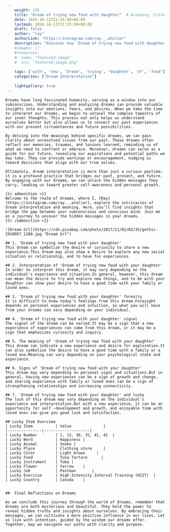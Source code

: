 ```yaml
---
    weight: 135
    title: "Dream of trying new food with daughter"  # Assuming 'title' column exists
    date: 2024-10-13T21:55:00+08:00
    lastmod: 2024-10-13T21:55:00+08:00
    draft: false
    author: "ray"
    authorLink: "https://instagram.com/ray._.atelier"
    description: "Discover how 'Dream of trying new food with daughter' can interpret your future and uncover its significant meanings in your life."
    #images: []
    #resources:
    #- name: "featured-image"
    #  src: "featured-image.png"
    
    tags: ['with', 'new', 'Dream', 'trying', 'daughter', 'of', 'food']
    categories: ["Dream Interpretation"]
    
    lightgallery: true
---
```

    
    Dreams have long fascinated humanity, serving as a window into our subconscious. Understanding and analyzing dreams can provide valuable insights into our emotions, fears, and desires. When we take the time to interpret our dreams, we begin to unravel the complex tapestry of our inner thoughts. This process not only helps us understand ourselves better but also allows us to connect our past experiences with our present circumstances and future possibilities.
    
    By delving into the meanings behind specific dreams, we can gain clarity about unresolved issues from our past. These dreams often reflect our memories, traumas, and lessons learned, reminding us of what we need to confront or embrace. Moreover, dreams can serve as a guide for our future, revealing our aspirations and potential paths we may take. They can provide warnings or encouragement, nudging us toward decisions that align with our true selves.
    
    Ultimately, dream interpretation is more than just a curious pastime; it is a profound practice that bridges our past, present, and future. By engaging with our dreams, we can unlock the hidden messages they carry, leading us toward greater self-awareness and personal growth.
    
    {{< admonition >}}
    Welcome to the realm of dreams, where I, [Ray](https://instagram.com/ray._.atelier), explore the intricacies of dream interpretation and meaning. Here, you’ll find insights that bridge the gap between your subconscious and conscious mind. Join me on a journey to uncover the hidden messages in your dreams.
    {{< /admonition >}}
    
    ![Dream Grl](https://cdn.pixabay.com/photo/2017/11/02/03/35/gothic-2910057_1280.jpg "Dream Grl")
    
    ## 1. 'Dream of trying new food with your daughter'
    This dream can symbolize the desire or curiosity to share a new experience.This dream may also show a desire to explore any new social situation or relationship, and to have fun experiences.
    
    ## 2. Interpretation of 'Dream of trying new food with your daughter'
    In order to interpret this dream, it may vary depending on the individual's experience and situation.In general, however, this dream can mean the desire to try and explore new things, and to be with your daughter can show your desire to have a good time with your family or loved ones.
    
    ## 3. 'Dream of trying new food with your daughter' forestry
    It is difficult to know today's feelings from this dream.Foresight depends on personal experiences and intuition, so what you will have from your dreams can vary depending on your individual.
    
    ## 4. 'Dream of trying new food with your daughter' signal
    The signal of the dream can be varied.It may be a sign that a new experience of experiences can come from this dream, or it may be a sign that emphasizes curiosity and inquiry.
    
    ## 5. The meaning of 'dream of trying new food with your daughter'
    This dream can indicate a new experience and desire for exploration.It can also symbolize the desire to have a good time with a family or a loved one.Meaning can vary depending on your psychological state and experience.
    
    ## 6. Signs of 'Dream of trying new food with your daughter'
    This dream may vary depending on personal signs and situations.But in general, having new experiences can be a sign of growth and change, and sharing experience with family or loved ones can be a sign of strengthening relationships and increasing connectivity.
    
    ## 7. 'Dream of trying new food with your daughter' and lucky
    The luck of this dream may vary depending on the individual's experience and interpretation.But with a new experience, it can be an opportunity for self -development and growth, and enjoyable time with loved ones can give you good luck and satisfaction.
    
    ## Lucky Item Overview
    | Lucky Item          | Value              |
    |---------------|--------------------|
    | Lucky Number        | 1, 13, 30, 35, 41, 42  |
    | Lucky Word          | Happiness |
    | Lucky Animal        | Snake |
    | Lucky Place         | Clothing store     |
    | Lucky Color         | Light brown     |
    | Lucky Food          | Tuna Tartare      |
    | Lucky Instrument    | Tuba |
    | Lucky Flower        | Yarrow    |
    | Lucky Job           | Postman       |
    | Lucky Exercise      | High-Intensity Interval Training (HIIT)  |
    | Lucky Country       | Canada    |
    
    
    ##  Final Reflections on Dreams
    
    As we conclude this journey through the world of dreams, remember that dreams are both mysterious and beautiful. They hold the power to reveal hidden truths and insights about ourselves. By embracing their messages, we can cultivate a more positive influence in our lives. Let us live with intention, guided by the wisdom our dreams offer. Together, may we navigate our paths with clarity and purpose.
    